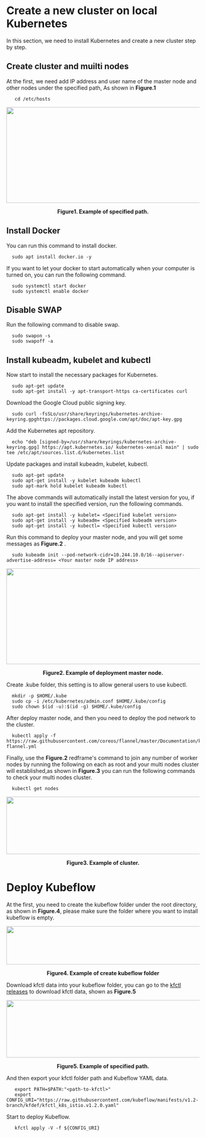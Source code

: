# Create a new cluster on local Kubernetes

In this section, we need to install Kubernetes and create a new cluster step by step.

## Create cluster and muilti nodes
At the first, we need add IP address and user name of the master node and other nodes under the specified path, As shown in **Figure.1**
```commandline
   cd /etc/hosts  
```
<div align=center><img width="650" height="250" src="https://user-images.githubusercontent.com/51089749/137610994-d6b18ae9-e156-49c3-af0b-1ec9f2aed22e.png"/></div>
<p align ="center"> <b>Figure1. Example of specified path.</b></p>

## Install Docker
You can run this command to install docker.
```commandline
  sudo apt install docker.io -y
```
If you want to let your docker to start automatically when your computer is turned on, you can run the following command.
```commandline
  sudo systemctl start docker
  sudo systemctl enable docker
```
## Disable SWAP
Run the following command to disable swap.
```commandline
  sudo swapon -s
  sudo swapoff -a
```
## Install kubeadm, kubelet and kubectl
 Now start to install the necessary packages for Kubernetes.
```commandline
  sudo apt-get update
  sudo apt-get install -y apt-transport-https ca-certificates curl
```
 Download the Google Cloud public signing key.
```commandline
  sudo curl -fsSLo/usr/share/keyrings/kubernetes-archive-keyring.gpghttps://packages.cloud.google.com/apt/doc/apt-key.gpg
```
 Add the Kubernetes apt repository.
```commandline
  echo "deb [signed-by=/usr/share/keyrings/kubernetes-archive-keyring.gpg] https://apt.kubernetes.io/ kubernetes-xenial main" | sudo tee /etc/apt/sources.list.d/kubernetes.list
```
Update packages and install kubeadm, kubelet, kubectl.
```commandline
  sudo apt-get update
  sudo apt-get install -y kubelet kubeadm kubectl 
  sudo apt-mark hold kubelet kubeadm kubectl
```
The above commands will automatically install the latest version for you, if you want to install the specified version, run the following commands.
```commandline
  sudo apt-get install -y kubelet= <Specified kubelet version>
  sudo apt-get install -y kubeadm= <Specified kubeadm version>
  sudo apt-get install -y kubectl= <Specified kubectl version>
```
Run this command to deploy your master node, and you will get some messages as **Figure.2** .
```commandline
  sudo kubeadm init --pod-network-cidr=10.244.10.0/16--apiserver-advertise-address= <Your master node IP address>
```
<div align=center><img width="650" height="250" src="https://user-images.githubusercontent.com/51089749/137614179-3c7f6ba5-edd5-4c22-ad6e-7b1bf77fb3ed.png"/></div>
<p align ="center"> <b>Figure2. Example of deployment master node.</b></p>

Create .kube folder, this setting is to allow general users to use kubectl.
```commandline
  mkdir -p $HOME/.kube
  sudo cp -i /etc/kubernetes/admin.conf $HOME/.kube/config
  sudo chown $(id -u):$(id -g) $HOME/.kube/config
```
After deploy master node, and then you need to deploy the pod network to the cluster.
```commandline
  kubectl apply -f https://raw.githubusercontent.com/coreos/flannel/master/Documentation/kube-flannel.yml
```
Finally, use the **Figure.2** redframe's command to join any number of worker nodes by running the following on each as root and your multi nodes cluster will established,as shown in **Figure.3** you can run the following commands to check your multi nodes cluster.

```commandline
  kubectl get nodes
```
<div align=center><img width="550" height="150" src="https://user-images.githubusercontent.com/51089749/137615034-0a573303-f79b-44c4-a2c6-4a6b2c838cf5.png"/></div>
<p align ="center"> <b>Figure3. Example of cluster.</b></p>

# Deploy Kubeflow
At the first, you need to create the kubeflow folder under the root directory, as shown in **Figure.4**, please make sure the folder where you want to install kubeflow is empty.
<div align=center><img width="650" height="100" src="https://user-images.githubusercontent.com/51089749/137615458-19836287-1e89-48ae-8e37-7815e2e39494.png"/></div>
<p align ="center"> <b>Figure4. Example of create kubeflow folder</b></p>
  
Download kfctl data into your kubeflow folder, you can go to the [kfctl releases](https://github.com/kubeflow/kfctl/releases) to download kfctl data, shown as **Figure.5**
<div align=center><img width="750" height="150" src="https://user-images.githubusercontent.com/51089749/137615927-9baf2b2f-0352-4fcb-a972-9c0c7d14f0b8.png"/></div>
<p align ="center"> <b>Figure5. Example of specified path.</b></p>

And then export your kfctl folder path and Kubeflow YAML data.
```commandline
   export PATH=$PATH:"<path-to-kfctl>"
   export CONFIG_URI="https://raw.githubusercontent.com/kubeflow/manifests/v1.2-branch/kfdef/kfctl_k8s_istio.v1.2.0.yaml"
```
Start to deploy Kubeflow.
```commandline
   kfctl apply -V -f ${CONFIG_URI}
```
